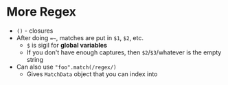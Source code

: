 # More Regex

- `()` - closures
- After doing `=~`, matches are put in `$1`, `$2`, etc.
  - `$` is sigil for **global variables**
  - If you don't have enough captures, then `$2`/`$3`/whatever is the empty string
- Can also use `"foo".match(/regex/)`
  - Gives `MatchData` object that you can index into
